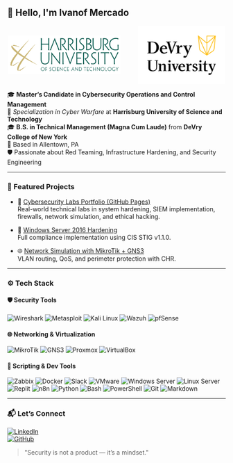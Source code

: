 ## 👋 Hello, I'm Ivanof Mercado

<div style="display: flex; justify-content: center; align-items: center; flex-wrap: wrap; gap: 40px;">
  <img src="assets/images/hu-logo.png" alt="Harrisburg University" width="260" />
  <img src="assets/images/devry-university.png" alt="DeVry University" width="200" />
</div>

🎓 **Master’s Candidate in Cybersecurity Operations and Control Management**  
🔬 *Specialization in Cyber Warfare* at **Harrisburg University of Science and Technology**  
🎓 **B.S. in Technical Management (Magna Cum Laude)** from **DeVry College of New York**  
📍 Based in Allentown, PA  
🛡️ Passionate about Red Teaming, Infrastructure Hardening, and Security Engineering

---

### 🧪 Featured Projects

- 🔐 [Cybersecurity Labs Portfolio (GitHub Pages)](https://ivanofmg.github.io/cybersecurity-labs-ivanof/)  
  Real-world technical labs in system hardening, SIEM implementation, firewalls, network simulation, and ethical hacking.

- 🧩 [Windows Server 2016 Hardening](https://github.com/ivanofmg/cybersecurity-labs-ivanof/tree/main/01-windows-hardening-stig)  
  Full compliance implementation using CIS STIG v1.1.0.

- 🌐 [Network Simulation with MikroTik + GNS3](https://github.com/ivanofmg/cybersecurity-labs-ivanof/tree/main/04-mikrotik-gns3-simulation)  
  VLAN routing, QoS, and perimeter protection with CHR.

---

### ⚙️ Tech Stack

#### 🛡️ Security Tools
![Wireshark](https://img.shields.io/badge/Wireshark-1679A7?logo=wireshark&logoColor=white&style=for-the-badge)
![Metasploit](https://img.shields.io/badge/Metasploit-003545?logo=metasploit&logoColor=white&style=for-the-badge)
![Kali Linux](https://img.shields.io/badge/Kali_Linux-268BBD?logo=kalilinux&logoColor=white&style=for-the-badge)
![Wazuh](https://img.shields.io/badge/Wazuh-00539C?logo=wazuh&logoColor=white&style=for-the-badge)
![pfSense](https://img.shields.io/badge/pfSense-333A41?logo=pfsense&logoColor=white&style=for-the-badge)

#### 🌐 Networking & Virtualization
![MikroTik](https://img.shields.io/badge/MikroTik-E11837?logo=mikrotik&logoColor=white&style=for-the-badge)
![GNS3](https://img.shields.io/badge/GNS3-2F8DCE?logo=gns3&logoColor=white&style=for-the-badge)
![Proxmox](https://img.shields.io/badge/Proxmox-E57000?logo=proxmox&logoColor=white&style=for-the-badge)
![VirtualBox](https://img.shields.io/badge/VirtualBox-183A61?logo=virtualbox&logoColor=white&style=for-the-badge)

#### 🧠 Scripting & Dev Tools
![Zabbix](https://img.shields.io/badge/Zabbix-E11837?logo=zabbix&logoColor=white&style=for-the-badge)
![Docker](https://img.shields.io/badge/Docker-2496ED?logo=docker&logoColor=white&style=for-the-badge)
![Slack](https://img.shields.io/badge/Slack-4A154B?logo=slack&logoColor=white&style=for-the-badge)
![VMware](https://img.shields.io/badge/VMware-607078?logo=vmware&logoColor=white&style=for-the-badge)
![Windows Server](https://img.shields.io/badge/Windows_Server-0078D6?logo=windows&logoColor=white&style=for-the-badge)
![Linux Server](https://img.shields.io/badge/Linux_Server-FCC624?logo=linux&logoColor=black&style=for-the-badge)
![Replit](https://img.shields.io/badge/Replit-667881?logo=replit&logoColor=white&style=for-the-badge)
![n8n](https://img.shields.io/badge/n8n-E9155E?logo=n8n&logoColor=white&style=for-the-badge)
![Python](https://img.shields.io/badge/Python-3776AB?logo=python&logoColor=white&style=for-the-badge)
![Bash](https://img.shields.io/badge/Bash-4EAA25?logo=gnu-bash&logoColor=white&style=for-the-badge)
![PowerShell](https://img.shields.io/badge/PowerShell-5391FE?logo=powershell&logoColor=white&style=for-the-badge)
![Git](https://img.shields.io/badge/Git-F05032?logo=git&logoColor=white&style=for-the-badge)
![Markdown](https://img.shields.io/badge/Markdown-000000?logo=markdown&logoColor=white&style=for-the-badge)

---

### 📬 Let’s Connect

[![LinkedIn](https://img.shields.io/badge/LinkedIn-blue?logo=linkedin&style=flat-square)](https://linkedin.com/in/ivanof)  
[![GitHub](https://img.shields.io/badge/GitHub-ivanofmg-black?logo=github&style=flat-square)](https://github.com/ivanofmg)

> "Security is not a product — it’s a mindset."
